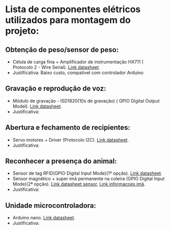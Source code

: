 # Lista de componentes elétricos utilizados para montagem do projeto:

## Obtenção de peso/sensor de peso:
 - Célula de carga fina + Amplificador de instrumentação HX711 ( Protocolo 2 - Wire Serial). [Link datasheet](datasheets/Célula_carga_fina_HX711.pdf).
 - Justificativa: Baixo custo, compatível com controlador Arduino

## Gravação e reprodução de voz:
- Módulo de gravação - ISD1820(10s de gravação) ( GPIO Digital Output Model). [Link datasheet](datasheets/modulo_gravacao_ISD1820.pdf).
- Justificativa:
   
## Abertura e fechamento de recipientes:
- Servo motores + Driver (Protocolo I2C). [Link datasheet](datasheets/Motor_MG996R.pdf).
- Justificativa:

## Reconhecer a presença do animal:
- Sensor de tag RFID(GPIO Digital Input Mode)(1º opção). [Link datasheet](datasheets/Sensor_RFID_MFRC522.pdf).
- Sensor magnético + super imã permanente na coleira (GPIO Digital Input Mode)(2ª opção). [Link datasheet sensor](datasheets/Sensor_Magnetico_MC38.pdf), [Link informacoes imã](datasheets/Ima_neodimio.pdf).
- Justificativa:

## Unidade microcontroladora:
- Arduino nano. [Link datasheet](datasheets/Arduino_nano_3.pdf).
- Justificativa:
